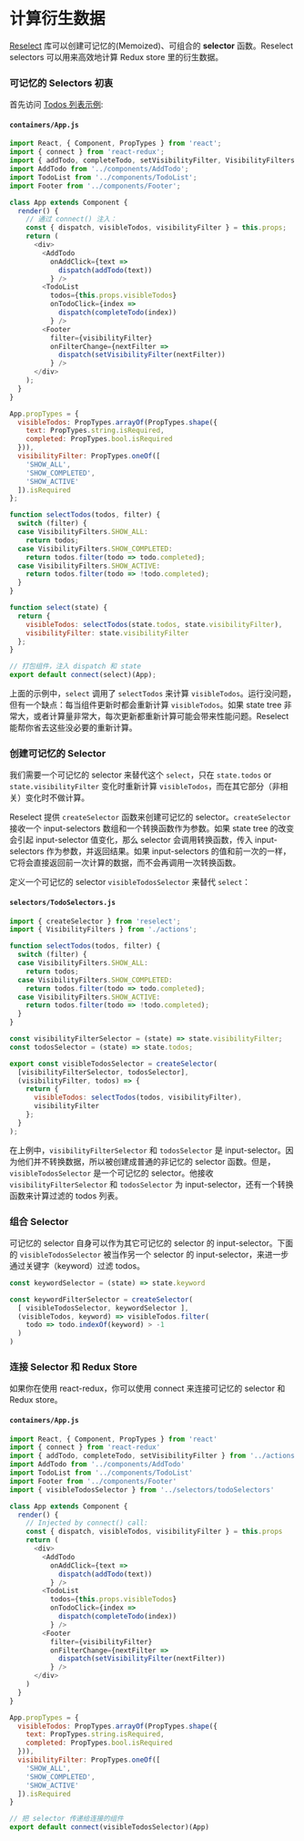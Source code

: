 # 计算衍生数据

[Reselect](https://github.com/faassen/reselect.git) 库可以创建可记忆的(Memoized)、可组合的 **selector** 函数。Reselect selectors 可以用来高效地计算 Redux store 里的衍生数据。

### 可记忆的 Selectors 初衷

首先访问 [Todos 列表示例](../basics/UsageWithReact.md):

#### `containers/App.js`

```js
import React, { Component, PropTypes } from 'react';
import { connect } from 'react-redux';
import { addTodo, completeTodo, setVisibilityFilter, VisibilityFilters } from '../actions';
import AddTodo from '../components/AddTodo';
import TodoList from '../components/TodoList';
import Footer from '../components/Footer';

class App extends Component {
  render() {
    // 通过 connect() 注入：
    const { dispatch, visibleTodos, visibilityFilter } = this.props;
    return (
      <div>
        <AddTodo
          onAddClick={text =>
            dispatch(addTodo(text))
          } />
        <TodoList
          todos={this.props.visibleTodos}
          onTodoClick={index =>
            dispatch(completeTodo(index))
          } />
        <Footer
          filter={visibilityFilter}
          onFilterChange={nextFilter =>
            dispatch(setVisibilityFilter(nextFilter))
          } />
      </div>
    );
  }
}

App.propTypes = {
  visibleTodos: PropTypes.arrayOf(PropTypes.shape({
    text: PropTypes.string.isRequired,
    completed: PropTypes.bool.isRequired
  })),
  visibilityFilter: PropTypes.oneOf([
    'SHOW_ALL',
    'SHOW_COMPLETED',
    'SHOW_ACTIVE'
  ]).isRequired
};

function selectTodos(todos, filter) {
  switch (filter) {
  case VisibilityFilters.SHOW_ALL:
    return todos;
  case VisibilityFilters.SHOW_COMPLETED:
    return todos.filter(todo => todo.completed);
  case VisibilityFilters.SHOW_ACTIVE:
    return todos.filter(todo => !todo.completed);
  }
}

function select(state) {
  return {
    visibleTodos: selectTodos(state.todos, state.visibilityFilter),
    visibilityFilter: state.visibilityFilter
  };
}

// 打包组件，注入 dispatch 和 state
export default connect(select)(App);
```

上面的示例中，`select` 调用了 `selectTodos` 来计算 `visibleTodos`。运行没问题，但有一个缺点：每当组件更新时都会重新计算 `visibleTodos`。如果 state tree 非常大，或者计算量非常大，每次更新都重新计算可能会带来性能问题。Reselect 能帮你省去这些没必要的重新计算。

### 创建可记忆的 Selector

我们需要一个可记忆的 selector 来替代这个 `select`，只在 `state.todos` or `state.visibilityFilter` 变化时重新计算 `visibleTodos`，而在其它部分（非相关）变化时不做计算。

Reselect 提供 `createSelector` 函数来创建可记忆的 selector。`createSelector` 接收一个 input-selectors 数组和一个转换函数作为参数。如果 state tree 的改变会引起 input-selector 值变化，那么 selector 会调用转换函数，传入 input-selectors 作为参数，并返回结果。如果 input-selectors 的值和前一次的一样，它将会直接返回前一次计算的数据，而不会再调用一次转换函数。

定义一个可记忆的 selector `visibleTodosSelector` 来替代 `select`：

#### `selectors/TodoSelectors.js`

```js
import { createSelector } from 'reselect';
import { VisibilityFilters } from './actions';

function selectTodos(todos, filter) {
  switch (filter) {
  case VisibilityFilters.SHOW_ALL:
    return todos;
  case VisibilityFilters.SHOW_COMPLETED:
    return todos.filter(todo => todo.completed);
  case VisibilityFilters.SHOW_ACTIVE:
    return todos.filter(todo => !todo.completed);
  }
}

const visibilityFilterSelector = (state) => state.visibilityFilter;
const todosSelector = (state) => state.todos;

export const visibleTodosSelector = createSelector(
  [visibilityFilterSelector, todosSelector],
  (visibilityFilter, todos) => {
    return {
      visibleTodos: selectTodos(todos, visibilityFilter),
      visibilityFilter
    };
  }
);
```

在上例中，`visibilityFilterSelector` 和 `todosSelector` 是 input-selector。因为他们并不转换数据，所以被创建成普通的非记忆的 selector 函数。但是，`visibleTodosSelector` 是一个可记忆的 selector。他接收 `visibilityFilterSelector` 和 `todosSelector` 为 input-selector，还有一个转换函数来计算过滤的 todos 列表。

### 组合 Selector

可记忆的 selector 自身可以作为其它可记忆的 selector 的 input-selector。下面的 `visibleTodosSelector` 被当作另一个 selector 的 input-selector，来进一步通过关键字（keyword）过滤 todos。

```js
const keywordSelector = (state) => state.keyword

const keywordFilterSelector = createSelector(
  [ visibleTodosSelector, keywordSelector ],
  (visibleTodos, keyword) => visibleTodos.filter(
    todo => todo.indexOf(keyword) > -1
  )
)
```

### 连接 Selector 和 Redux Store

如果你在使用 react-redux，你可以使用 connect 来连接可记忆的 selector 和 Redux store。

#### `containers/App.js`

```js
import React, { Component, PropTypes } from 'react'
import { connect } from 'react-redux'
import { addTodo, completeTodo, setVisibilityFilter } from '../actions'
import AddTodo from '../components/AddTodo'
import TodoList from '../components/TodoList'
import Footer from '../components/Footer'
import { visibleTodosSelector } from '../selectors/todoSelectors'

class App extends Component {
  render() {
    // Injected by connect() call:
    const { dispatch, visibleTodos, visibilityFilter } = this.props
    return (
      <div>
        <AddTodo
          onAddClick={text =>
            dispatch(addTodo(text))
          } />
        <TodoList
          todos={this.props.visibleTodos}
          onTodoClick={index =>
            dispatch(completeTodo(index))
          } />
        <Footer
          filter={visibilityFilter}
          onFilterChange={nextFilter =>
            dispatch(setVisibilityFilter(nextFilter))
          } />
      </div>
    )
  }
}

App.propTypes = {
  visibleTodos: PropTypes.arrayOf(PropTypes.shape({
    text: PropTypes.string.isRequired,
    completed: PropTypes.bool.isRequired
  })),
  visibilityFilter: PropTypes.oneOf([
    'SHOW_ALL',
    'SHOW_COMPLETED',
    'SHOW_ACTIVE'
  ]).isRequired
}

// 把 selector 传递给连接的组件
export default connect(visibleTodosSelector)(App)
```
